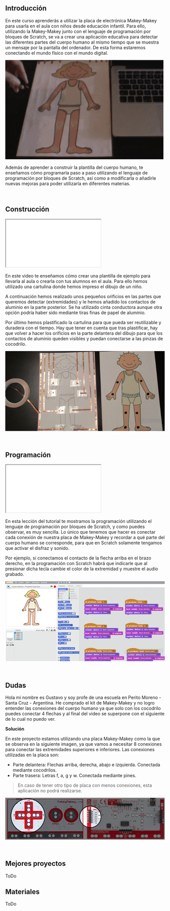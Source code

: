 ## Introducción

En este curso aprenderás a utilizar la placa de electrónica Makey-Makey para usarla en el aula con niños desde educación infantil. Para ello, utilizando la Makey-Makey junto con el lenguaje de programación por bloques de Scratch, se va a crear una aplicación educativa para detectar las diferentes partes del cuerpo humano al mismo tiempo que se muestra un mensaje por la pantalla del ordenador. De esta forma estaremos conectando el mundo físico con el mundo digital.

![](img/preview.gif)

Además de aprender a construir la plantilla del cuerpo humano, te enseñamos cómo programarla paso a paso utilizando el lenguaje de programación por bloques de Scratch, así como a modificarla o añadirle nuevas mejoras para poder utilizarla en diferentes materias.



<br />



## Construcción

<div class="iframe">
  <iframe src="//www.youtube.com/embed/MD-aHaoXMow" allowfullscreen></iframe>
</div>

En este video te enseñamos cómo crear una plantilla de ejemplo para llevarla al aula o crearla con tus alumnos en el aula. Para ello hemos utilizado una cartulina donde hemos impreso el dibujo de un niño.

A continuación hemos realizado unos pequeños orificios en las partes que queremos detectar (extremidades) y le hemos añadido los contactos de aluminio en la parte posterior. Se ha utilizado cinta conductora aunque otra opción podría haber sido mediante tiras finas de papel de aluminio.

Por último hemos plastificado la cartulina para que pueda ser reutilizable y duradera con el tiempo. Hay que tener en cuenta que tras plastificar, hay que volver a hacer los orificios en la parte delantera del dibujo para que los contactos de aluminio queden visibles y puedan conectarse a las pinzas de cocodrilo.

![](img/plantilla.png)



<br />



## Programación

<div class="iframe">
  <iframe src="//www.youtube.com/embed/m791U-d_qYk" allowfullscreen></iframe>
</div>

En esta lección del tutorial te mostramos la programación utilizando el lenguaje de programación por bloques de Scratch, y como puedes observar, es muy sencilla. Lo único que tenemos que hacer es conectar cada conexión de nuestra placa de Makey-Makey y recordar a qué parte del cuerpo humano se corresponde, para que en Scratch solamente tengamos que activar el disfraz y sonido.

Por ejemplo, si conectamos el contacto de la flecha arriba en el brazo derecho, en la programación con Scratch habrá que indicarle que al presionar dicha tecla cambie el color de la extremidad y muestre el audio grabado.

![](img/programacion.png)


<br />


## Dudas

Hola mi nombre es Gustavo y soy profe de una escuela en Perito Moreno - Santa Cruz - Argentina. He comprado el kit de Makey-Makey y no logro entender las conexiones del cuerpo humano ya que solo con los cocodrilo puedes conectar 4 flechas y al final del video se superpone con el siguiente de lo cual no puedo ver.

**Solución**

En este proyecto estamos utilizando una placa Makey-Makey como la que se observa en la siguiente imagen, ya que vamos a necesitar 8 conexiones para conectar las extremidades superiores e inferiores. Las conexiones utilizadas en la placa son:

- Parte delantera: Flechas arriba, derecha, abajo e izquierda. Conectada mediante cocodrilos.
- Parte trasera: Letras f, a, g y w. Conectada mediante pines.

> En caso de tener otro tipo de placa con menos conexiones, esta aplicación no podrá realizarse.

![](img/conexiones-makey-makey.png)



<br />



## Mejores proyectos

ToDo

## Materiales

ToDo
